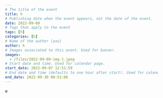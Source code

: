 ```yaml
---
# The title of the event
title: h
# Publishing date when the event appears, not the date of the event.
date: 2022-09-09
# Tags that apply to the event
tags: [h]
categories: [h]
# Name of the author (you)
author: h
# Images associated to this event. Used for banner.
images:
  - /files/2022-09-09-img-1.jpeg
# Start date and time. Used for calendar page.
start_date: 2022-09-07 12:51:59
# End date and time (defaults to one hour after start). Used for calendar page.
end_date: 2022-09-30 00:52:06
---
```


e
